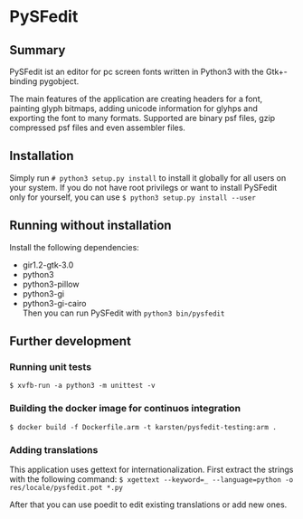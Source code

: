 # PySFedit

## Summary
PySFedit ist an editor for pc screen fonts written in Python3 with the
Gtk+-binding pygobject.

The main features of the application are creating headers for a font,
painting glyph bitmaps, adding unicode information for glyhps and
exporting the font to many formats. Supported are binary psf files, gzip
compressed psf files and even assembler files.


## Installation
Simply run `# python3 setup.py install` to install it globally for all
users on your system. If you do not have root privilegs or want to 
install PySFedit only for yourself, you can use
`$ python3 setup.py install --user`

## Running without installation
Install the following dependencies:
- gir1.2-gtk-3.0 
- python3
- python3-pillow
- python3-gi
- python3-gi-cairo  
Then you can run PySFedit with `python3 bin/pysfedit`

## Further development

### Running unit tests
`$ xvfb-run -a python3 -m unittest -v`

### Building the docker image for continuos integration
`$ docker build -f Dockerfile.arm -t karsten/pysfedit-testing:arm .`

### Adding translations
This application uses gettext for internationalization. First extract
the strings with the following command:
`$ xgettext --keyword=_ --language=python -o res/locale/pysfedit.pot *.py`

After that you can use poedit to edit existing translations or add new
ones.

